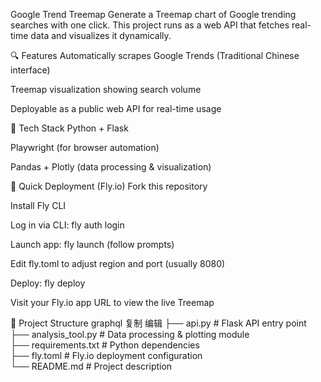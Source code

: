 Google Trend Treemap
Generate a Treemap chart of Google trending searches with one click. This project runs as a web API that fetches real-time data and visualizes it dynamically.

🔍 Features
Automatically scrapes Google Trends (Traditional Chinese interface)

Treemap visualization showing search volume

Deployable as a public web API for real-time usage

🧰 Tech Stack
Python + Flask

Playwright (for browser automation)

Pandas + Plotly (data processing & visualization)

🚀 Quick Deployment (Fly.io)
Fork this repository

Install Fly CLI

Log in via CLI: fly auth login

Launch app: fly launch (follow prompts)

Edit fly.toml to adjust region and port (usually 8080)

Deploy: fly deploy

Visit your Fly.io app URL to view the live Treemap

📂 Project Structure
graphql
复制
编辑
├── api.py             # Flask API entry point  
├── analysis_tool.py   # Data processing & plotting module  
├── requirements.txt   # Python dependencies  
├── fly.toml           # Fly.io deployment configuration  
└── README.md          # Project description  
